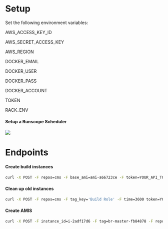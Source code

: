 # Setup
Set the following environment variables:

AWS_ACCESS_KEY_ID

AWS_SECRET_ACCESS_KEY

AWS_REGION

DOCKER_EMAIL

DOCKER_USER

DOCKER_PASS

DOCKER_ACCOUNT

TOKEN

RACK_ENV

#### Setup a Runscope Scheduler
![](http://bleacher-report.d.pr/19ZIv.png)

# Endpoints
#### Create build instances
```bash
curl -X POST -F repos=cms -F base_ami=ami-a66723ce -F token=YOUR_API_TOKEN http://localhost:9292/create/instances
```
#### Clean up old instances
```bash
curl -X POST -F repos=cms -F tag_key='Build Role' -F time=3600 token=YOUR_API_TOKEN http://localhost:9292/cleanup/instances
```

#### Create AMIS
```bash
curl -X POST -F instance_id=i-2adf17d6 -F tag=br-master-fb84878 -F repo=cms -F token=YOUR_API_TOKEN http://localhost:9292/create/ami
```
